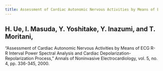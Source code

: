 ```yaml
---
title: Assessment of Cardiac Autonomic Nervous Activities by Means of ECG R-R Interval Power Spectral Analysis and Cardiac Depolarization-Repolarization Process
---
```


## H. Ue, I. Masuda, Y. Yoshitake, Y. Inazumi, and T. Moritani,
“Assessment of Cardiac Autonomic Nervous Activities by Means
of ECG R-R Interval Power Spectral Analysis and Cardiac
Depolarization-Repolarization Process,” Annals of Noninvasive
Electrocardiology, vol. 5, no. 4, pp. 336-345, 2000.
